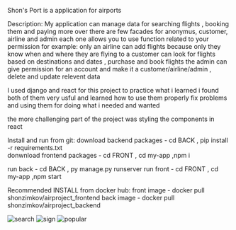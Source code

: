 Shon's Port is a application for airports

Description:
My application can manage data for searching flights , booking them and paying
more over there are few facades for anonymus, customer, airline and admin
each one allows you to use function related to your permission for example:
only an airline can add flights because only they know when and where they are flying to
a customer can look for flights based on destinations and dates , purchase and book flights
the admin can give permission for an account and make it a customer/airline/admin , delete and update relevent data

I used django and react for this project to practice what i learned
i found both of them very usful and learned how to use them properly fix problems and using them for doing what i needed and wanted

the more challenging part of the project was styling the components in react

Install and run from git:
download backend packages - cd BACK , pip install -r requirements.txt                            
donwnload frontend packages - cd FRONT , cd my-app ,npm i

run back - cd BACK , py manage.py runserver
run front - cd FRONT , cd my-app ,npm start

Recommended
INSTALL from docker hub:
front image - docker pull shonzimkov/airproject_frontend
back image - docker pull shonzimkov/airproject_backend

![search](https://user-images.githubusercontent.com/100130589/186420512-24bea469-33a4-436a-b173-fb77c8462d57.png)
![sign](https://user-images.githubusercontent.com/100130589/186421864-e188cc8d-44c0-4380-ad33-0c7428f94e52.png)
![popular](https://user-images.githubusercontent.com/100130589/186420641-aa812d61-febc-439a-8954-7f13dc5eb4b0.png)
